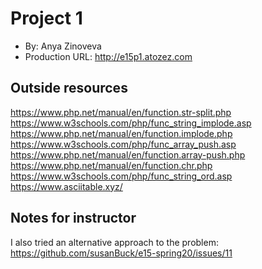 # Project 1
+ By: Anya Zinoveva
+ Production URL: <http://e15p1.atozez.com>

## Outside resources
<https://www.php.net/manual/en/function.str-split.php>
<https://www.w3schools.com/php/func_string_implode.asp>
<https://www.php.net/manual/en/function.implode.php>
<https://www.w3schools.com/php/func_array_push.asp>
<https://www.php.net/manual/en/function.array-push.php>
<https://www.php.net/manual/en/function.chr.php>
<https://www.w3schools.com/php/func_string_ord.asp>
<https://www.asciitable.xyz/>

## Notes for instructor
I also tried an alternative approach to the problem:
<https://github.com/susanBuck/e15-spring20/issues/11>